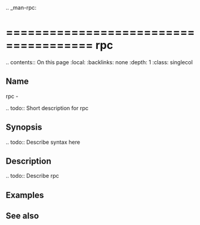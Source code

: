 .. _man-rpc:

======================================
rpc
======================================

.. contents:: On this page
    :local:
    :backlinks: none
    :depth: 1
    :class: singlecol

Name
----
rpc - 

.. todo::
    Short description for rpc

Synopsis
--------
.. todo::
   Describe syntax here

Description
-----------
.. todo::
    Describe rpc

Examples
--------

See also
--------

